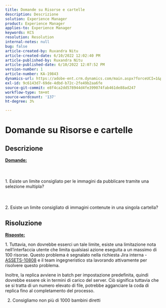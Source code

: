 ```yaml
---
title: Domande su Risorse e cartelle
description: Descrizione
solution: Experience Manager
product: Experience Manager
applies-to: Experience Manager
keywords: KCS
resolution: Resolution
internal-notes: null
bug: false
article-created-by: Ruxandra Nitu
article-created-date: 6/10/2022 12:02:40 PM
article-published-by: Ruxandra Nitu
article-published-date: 6/10/2022 12:07:52 PM
version-number: 1
article-number: KA-19843
dynamics-url: https://adobe-ent.crm.dynamics.com/main.aspx?forceUCI=1&pagetype=entityrecord&etn=knowledgearticle&id=8085a936-b5e8-ec11-bb3c-000d3a3b17fa
exl-id: 9c6143d7-69de-4dbd-b72c-2fe49b2aa6fe
source-git-commit: e8f4ca2dd578944d4fe399074fab461de88ad247
workflow-type: tm+mt
source-wordcount: '137'
ht-degree: 3%

---
```


# Domande su Risorse e cartelle

## Descrizione

<b><u>Domande:</u></b><br><br> <br><br>1. Esiste un limite consigliato per le immagini da pubblicare tramite una selezione multipla?<br><br> <br><br>2. Esiste un limite consigliato di immagini contenute in una singola cartella?

## Risoluzione


<b><u>Risposte:</u></b>

1. Tuttavia, non dovrebbe esserci un tale limite, esiste una limitazione nota nell’interfaccia utente che limita qualsiasi azione eseguita a un massimo di 100 risorse. Questo problema è segnalato nella richiesta Jira interna - [ASSETS-10808](https://jira.corp.adobe.com/browse/ASSETS-10808) e il team ingegneristico sta lavorando attivamente per risolvere questo problema.

Inoltre, la replica avviene in batch per impostazione predefinita, quindi dovrebbe essere ok in termini di carico del server. Ciò significa tuttavia che se si tratta di un numero elevato di file, potrebbe agganciare la coda di replica fino al completamento del processo.



2. Consigliamo non più di 1000 bambini diretti
